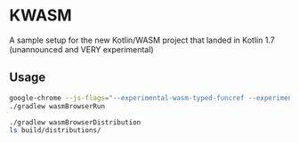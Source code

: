 # KWASM

A sample setup for the new Kotlin/WASM project that landed in Kotlin 1.7 (unannounced and VERY experimental)

## Usage
```bash
google-chrome --js-flags="--experimental-wasm-typed-funcref --experimental-wasm-gc"
./gradlew wasmBrowserRun

./gradlew wasmBrowserDistribution
ls build/distributions/
```